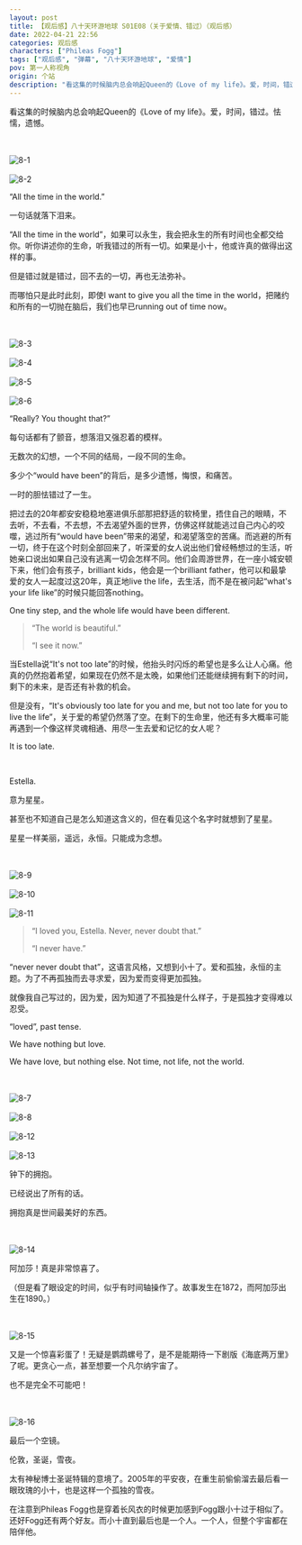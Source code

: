 ```yaml
---
layout: post
title: 【观后感】八十天环游地球 S01E08（关于爱情、错过）（观后感）
date: 2022-04-21 22:56
categories: 观后感
characters: ["Phileas Fogg"]
tags: ["观后感", "弹幕", "八十天环游地球", "爱情"]
pov: 第一人称视角
origin: 个站
description: "看这集的时候脑内总会响起Queen的《Love of my life》。爱，时间，错过。怯懦，遗憾。<br>“All the time in the world.”<br>一句话就落下泪来。<br>“All the time in the world”，如果可以永生，我会把永生的所有时间也全都交给你。听你讲述你的生命，听我错过的所有一切。如果是小十，他或许真的做得出这样的事。"
---
```


看这集的时候脑内总会响起Queen的《Love of my life》。爱，时间，错过。怯懦，遗憾。

<br><br>
![8-1](/assets/images/Around_the_World_in_80_days/Around-the-world-in-80-days-8-1.png)
<br><br>
![8-2](/assets/images/Around_the_World_in_80_days/Around-the-world-in-80-days-8-2.png)
<br>

“All the time in the world.”

一句话就落下泪来。

“All the time in the world”，如果可以永生，我会把永生的所有时间也全都交给你。听你讲述你的生命，听我错过的所有一切。如果是小十，他或许真的做得出这样的事。

但是错过就是错过，回不去的一切，再也无法弥补。

而哪怕只是此时此刻，即使I want to give you all the time in the world，把赌约和所有的一切抛在脑后，我们也早已running out of time now。

<br><br>
![8-3](/assets/images/Around_the_World_in_80_days/Around-the-world-in-80-days-8-3.png)
<br><br>
![8-4](/assets/images/Around_the_World_in_80_days/Around-the-world-in-80-days-8-4.png)
<br><br>
![8-5](/assets/images/Around_the_World_in_80_days/Around-the-world-in-80-days-8-5.png)
<br><br>
![8-6](/assets/images/Around_the_World_in_80_days/Around-the-world-in-80-days-8-6.png)
<br>

“Really? You thought that?”

每句话都有了颤音，想落泪又强忍着的模样。

无数次的幻想，一个不同的结局，一段不同的生命。

多少个“would have been”的背后，是多少遗憾，悔恨，和痛苦。

一时的胆怯错过了一生。

把过去的20年都安安稳稳地塞进俱乐部那把舒适的软椅里，捂住自己的眼睛，不去听，不去看，不去想，不去渴望外面的世界，仿佛这样就能逃过自己内心的咬噬，逃过所有“would have been”带来的渴望，和渴望落空的苦痛。而逃避的所有一切，终于在这个时刻全部回来了，听深爱的女人说出他们曾经畅想过的生活，听她亲口说出如果自己没有逃离一切会怎样不同。他们会周游世界，在一座小城安顿下来，他们会有孩子，brilliant kids，他会是一个brilliant father，他可以和最挚爱的女人一起度过这20年，真正地live the life，去生活，而不是在被问起“what's your life like”的时候只能回答nothing。

One tiny step, and the whole life would have been different.

> “The world is beautiful.”
> 
> “I see it now.”

当Estella说“It's not too late”的时候，他抬头时闪烁的希望也是多么让人心痛。他真的仍然抱着希望，如果现在仍然不是太晚，如果他们还能继续拥有剩下的时间，剩下的未来，是否还有补救的机会。

但是没有，“It's obviously too late for you and me, but not too late for you to live the life”，关于爱的希望仍然落了空。在剩下的生命里，他还有多大概率可能再遇到一个像这样灵魂相通、用尽一生去爱和记忆的女人呢？

It is too late.

<br>

Estella.

意为星星。

甚至也不知道自己是怎么知道这含义的，但在看见这个名字时就想到了星星。

星星一样美丽，遥远，永恒。只能成为念想。

<br><br>
![8-9](/assets/images/Around_the_World_in_80_days/Around-the-world-in-80-days-8-9.png)
<br><br>
![8-10](/assets/images/Around_the_World_in_80_days/Around-the-world-in-80-days-8-10.png)
<br><br>
![8-11](/assets/images/Around_the_World_in_80_days/Around-the-world-in-80-days-8-11.png)
<br>

> “I loved you, Estella. Never, never doubt that.”
> 
> “I never have.”

“never never doubt that”，这语言风格，又想到小十了。爱和孤独，永恒的主题。为了不再孤独而去寻求爱，因为爱而变得更加孤独。

就像我自己写过的，因为爱，因为知道了不孤独是什么样子，于是孤独才变得难以忍受。

“loved”, past tense.

We have nothing but love.

We have love, but nothing else. Not time, not life, not the world.

<br><br>
![8-7](/assets/images/Around_the_World_in_80_days/Around-the-world-in-80-days-8-7.png)
<br><br>
![8-8](/assets/images/Around_the_World_in_80_days/Around-the-world-in-80-days-8-8.png)
<br><br>
![8-12](/assets/images/Around_the_World_in_80_days/Around-the-world-in-80-days-8-12.png)
<br><br>
![8-13](/assets/images/Around_the_World_in_80_days/Around-the-world-in-80-days-8-13.png)
<br>

钟下的拥抱。

已经说出了所有的话。

拥抱真是世间最美好的东西。

<br><br>
![8-14](/assets/images/Around_the_World_in_80_days/Around-the-world-in-80-days-8-14.png)
<br>

阿加莎！真是非常惊喜了。

（但是看了眼设定的时间，似乎有时间轴操作了。故事发生在1872，而阿加莎出生在1890。）

<br><br>
![8-15](/assets/images/Around_the_World_in_80_days/Around-the-world-in-80-days-8-15.png)
<br>

又是一个惊喜彩蛋了！无疑是鹦鹉螺号了，是不是能期待一下剧版《海底两万里》了呢。更贪心一点，甚至想要一个凡尔纳宇宙了。

也不是完全不可能吧！

<br><br>
![8-16](/assets/images/Around_the_World_in_80_days/Around-the-world-in-80-days-8-16.png)
<br>

最后一个空镜。

伦敦，圣诞，雪夜。

太有神秘博士圣诞特辑的意境了。2005年的平安夜，在重生前偷偷溜去最后看一眼玫瑰的小十，也是这样一个孤独的雪夜。

在注意到Phileas Fogg也是穿着长风衣的时候更加感到Fogg跟小十过于相似了。还好Fogg还有两个好友。而小十直到最后也是一个人。一个人，但整个宇宙都在陪伴他。
